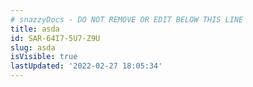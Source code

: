 ```yaml
---
# snazzyDocs - DO NOT REMOVE OR EDIT BELOW THIS LINE
title: asda
id: SAR-64I7-5U7-Z9U
slug: asda
isVisible: true
lastUpdated: '2022-02-27 18:05:34'
---
```

